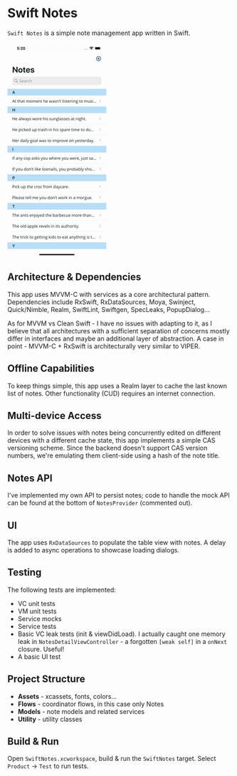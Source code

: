 # Swift Notes

`Swift Notes` is a simple note management app written in Swift.

![Notes][Notes]

## Architecture & Dependencies

This app uses MVVM-C with services as a core architectural pattern. Dependencies include RxSwift, RxDataSources, Moya, Swinject, Quick/Nimble, Realm, SwiftLint, Swiftgen, SpecLeaks, PopupDialog...

As for MVVM vs Clean Swift - I have no issues with adapting to it, as I believe that all architectures with a sufficient separation of concerns mostly differ in interfaces and maybe an additional layer of abstraction. A case in point - MVVM-C + RxSwift is architecturally very similar to VIPER.

## Offline Capabilities

To keep things simple, this app uses a Realm layer to cache the last known list of notes. Other functionality (CUD) requires an internet connection.

## Multi-device Access

In order to solve issues with notes being concurrently edited on different devices with a different cache state, this app implements a simple CAS versioning scheme. Since the backend doesn't support CAS version numbers, we're emulating them client-side using a hash of the note title.

## Notes API

I've implemented my own API to persist notes; code to handle the mock API can be found at the bottom of `NotesProvider` (commented out).

## UI

The app uses `RxDataSources` to populate the table view with notes. A delay is added to async operations to showcase loading dialogs.

## Testing

The following tests are implemented:

- VC unit tests
- VM unit tests
- Service mocks
- Service tests
- Basic VC leak tests (init & viewDidLoad). I actually caught one memory leak in `NotesDetailViewController` - a forgotten `[weak self]` in a `onNext` closure. Useful!
- A basic UI test

## Project Structure

- **Assets** - xcassets, fonts, colors...
- **Flows** - coordinator flows, in this case only Notes
- **Models** - note models and related services
- **Utility** - utility classes

## Build & Run

Open `SwiftNotes.xcworkspace`, build & run the `SwiftNotes` target. Select `Product` -> `Test` to run tests.


[Notes]: notes.gif